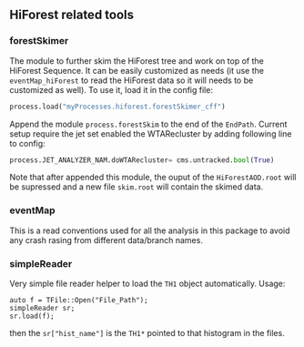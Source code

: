 
## HiForest related tools


### forestSkimer

The module to further skim the HiForest tree and work on top of the HiForest Sequence. It can be easily customized as needs (it use the `eventMap_hiForest` to read the HiForest data so it will needs to be customized as well). To use it, load it in the config file:
```py
process.load("myProcesses.hiforest.forestSkimer_cff")
```

Append the module `process.forestSkim` to the end of the `EndPath`. Current setup require the jet set enabled the WTARecluster by adding following line to config:
```py
process.JET_ANALYZER_NAM.doWTARecluster= cms.untracked.bool(True)
```

Note that after appended this module, the ouput of the `HiForestAOD.root` will be supressed and a new file `skim.root` will contain the skimed data.


### eventMap

This is a read conventions used for all the analysis in this package to avoid any crash rasing from different data/branch names.

### simpleReader

Very simple file reader helper to load the `TH1` object automatically. Usage:
```
auto f = TFile::Open("File_Path");
simpleReader sr;
sr.load(f);
```
then the `sr["hist_name"]` is the `TH1*` pointed to that histogram in the files.
